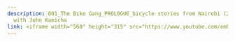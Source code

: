 ```yaml
---
description: 001_The Bike Gang_PROLOGUE_bicycle stories from Nairobi (2015-18) -
  with John Kamicha
link: <iframe width="560" height="315" src="https://www.youtube.com/embed/cUW9Y9pquB0?si=2-EwMTpu7BlQagtM" title="YouTube video player" frameborder="0" allow="accelerometer; autoplay; clipboard-write; encrypted-media; gyroscope; picture-in-picture; web-share" referrerpolicy="strict-origin-when-cross-origin" allowfullscreen></iframe>
---
```

